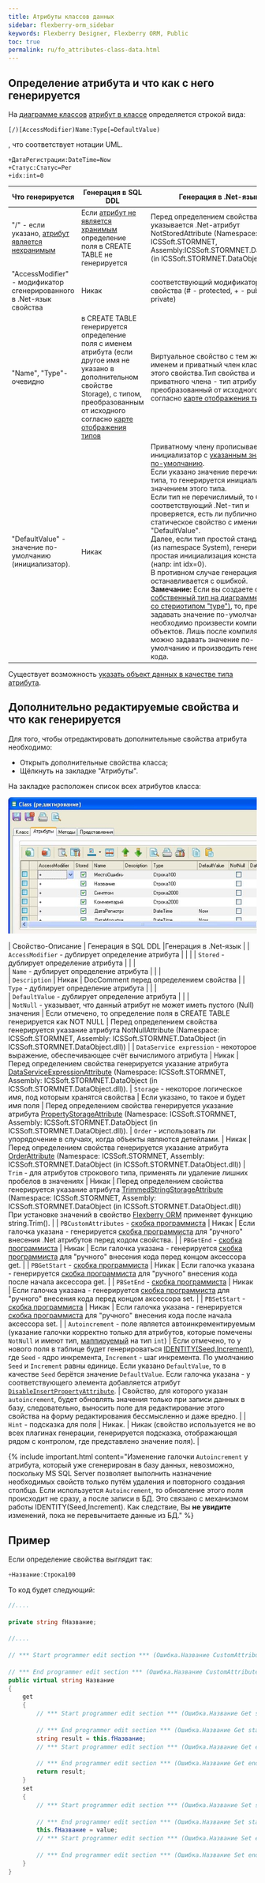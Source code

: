 ```yaml
---
title: Атрибуты классов данных
sidebar: flexberry-orm_sidebar
keywords: Flexberry Designer, Flexberry ORM, Public
toc: true
permalink: ru/fo_attributes-class-data.html
---
```


## Определение атрибута и что как с него генерируется

На [диаграмме классов](fd_class-diagram.html) [атрибут в классе](fd_class-diagram-constraction.html) определяется строкой вида:

```
[/)[AccessModifier)Name:Type[=DefaultValue)
```

, что соответствует нотации UML.

```
+ДатаРегистрации:DateTime=Now
+Статус:Статус=Рег
+idx:int=0
```

| Что генерируется | Генерация в SQL DDL |Генерация в .Net-язык |
|---|---|---|
| "/" - если указано, [атрибут является нехранимым](fo_not-stored-attributes.html) | Если [атрибут не является хранимым](fo_not-stored-attributes.html) определение поля в CREATE TABLE не генерируется | Перед определением свойства указывается .Net-атрибут NotStoredAttribute (Namespace: ICSSoft.STORMNET, Assembly:ICSSoft.STORMNET.DataObject (in ICSSoft.STORMNET.DataObject.dll)) |
| "AccessModifier" - модификатор сгенерированного в .Net-язык свойства | Никак | соответствующий модификатор свойства (# - protected, + - public, - - private) |
| "Name", "Type"- очевидно | в CREATE TABLE генерируется определение поля с именем атрибута (если другое имя не указано в дополнительном свойстве Storage), с типом, преобразованным от исходного согласно  [карте отображения типов](fd_types-map.html) | Виртуальное свойство с тем же именем и приватный член класса для этого свойства.Тип свойства и приватного члена - тип атрибута, преобразованный от исходного согласно [карте отображения типов](fd_types-map.html). |
| "DefaultValue" - значение по-умолчанию (инициализатор). | Никак | Приватному члену прописывается инициализатор с [указанным значением по-умолчанию](fo_features-of-dafault-value-assignment.html). <br>Если указано значение перечислимого типа, то генерируется инициализация значением этого типа. <br>Если тип не перечислимый, то берётся соответствующий .Net-тип и проверяется, есть ли публичное статическое свойство с имением "DefaultValue". <br>Далее, если тип простой стандартный (из namespace System), генерируется простая инициализация константой (напр: int idx=0). <br>В противном случае генерация останавливается с ошибкой.<br>**Замечание:** Если вы создаете свой [собственный тип на диаграмме (класс со стериотипом "type")](fd_data-types-properties.html), то, прежде чем задавать значение по-умолчанию, необходимо произвести компиляцию объектов. Лишь после компиляции можно задавать значение по-умолчанию и производить генерацию кода. |

Существует возможность [указать объект данных в качестве типа атрибута](fo_data-object-as-attribute-type.html).

## Дополнительно редактируемые свойства и что как генерируется

Для того, чтобы отредактировать дополнительные свойства атрибута необходимо:

* Открыть дополнительные свойства класса; 
* Щёлкнуть на закладке "Атрибуты".

На закладке расположен список всех атрибутов класса:

![](/images/pages/products/flexberry-orm/attributeprops.jpg)

| Свойство-Описание | Генерация в SQL DDL |Генерация в .Net-язык |
| `AccessModifier` - дублирует определение атрибута |  |  | 
| `Stored` - дублирует определение атрибута |  |  |   
| `Name` - дублирует определение атрибута |  |  |  
| `Description` | Никак | DocComment перед определением свойства |
| `Type` - дублирует определение атрибута |  |  |   
| `DefaultValue` - дублирует определение атрибута |  |  |   
|  `NotNull` - указывает, что данный атрибут не может иметь пустого (Null) значения |  Если отмечено, то определение поля в CREATE TABLE генерируется как NOT NULL |  Перед определением свойства генерируется указание атрибута NotNullAttribute (Namespace: ICSSoft.STORMNET, Assembly: ICSSoft.STORMNET.DataObject (in ICSSoft.STORMNET.DataObject.dll)) |
| `DataService expression` - некоторое выражение, обеспечивающее счёт вычислимого атрибута | Никак |  Перед определением свойства генерируется указание атрибута [DataServiceExpressionAttribute](fo_not-stored-attributes.html) (Namespace: ICSSoft.STORMNET, Assembly: ICSSoft.STORMNET.DataObject (in ICSSoft.STORMNET.DataObject.dll)).
| `Storage` - некоторое логическое имя, под которым хранятся свойства |  Если указано, то такое и будет имя поля |  Перед определением свойства генерируется указание атрибута [PropertyStorageAttribute](fo_data-objects-and-database-structures.html) (Namespace: ICSSoft.STORMNET, Assembly: ICSSoft.STORMNET.DataObject (in ICSSoft.STORMNET.DataObject.dll)).
| `Order` - использовать ли упорядочение в случаях, когда объекты являются детейлами. | Никак |  Перед определением свойства генерируется указание атрибута [OrderAttribute](fo_functionality-work-detail-array.html) (Namespace: ICSSoft.STORMNET, Assembly: ICSSoft.STORMNET.DataObject (in ICSSoft.STORMNET.DataObject.dll))
| `Trim` - для атрибутов строкового типа, применять ли удаление лишних пробелов в значениях | Никак | Перед определением свойства генерируется указание атрибута [TrimmedStringStorageAttribute](fo_trimmed-string-storage.html) (Namespace: ICSSoft.STORMNET, Assembly: ICSSoft.STORMNET.DataObject (in ICSSoft.STORMNET.DataObject.dll)) <br>При установке значений в свойство [Flexberry ORM](fo_flexberry-orm.html) применяет функцию string.Trim(). |
| `PBCustomAttributes` - [скобка программиста](fo_programmer-brackets.html) | Никак |  Если галочка указана - генерируется [скобка программиста](fo_programmer-brackets.html) для "ручного" внесения .Net атрибутов перед кодом свойства. |
| `PBGetEnd` - [скобка программиста](fo_programmer-brackets.html) | Никак | Если галочка указана - генерируется [скобка программиста](fo_programmer-brackets.html) для "ручного" внесения кода перед концом аксессора get. |
| `PBGetStart` - [скобка программиста](fo_programmer-brackets.html) | Никак | Если галочка указана - генерируется [скобка программиста](fo_programmer-brackets.html) для "ручного" внесения кода после начала аксессора get. |
| `PBSetEnd` - [скобка программиста](fo_programmer-brackets.html) | Никак | Если галочка указана - генерируется [скобка программиста](fo_programmer-brackets.html) для "ручного" внесения кода перед концом аксессора set. |
| `PBSetStart` - [скобка программиста](fo_programmer-brackets.html) | Никак | Если галочка указана - генерируется [скобка программиста](fo_programmer-brackets.html) для "ручного" внесения кода после начала аксессора set. |
| `Autoincrement` - поле является автоинкрементируемым (указание галочки корректно только для атрибутов, которые помечены `NotNull` и имеют тип, [маппируемый](fd_types-map.html) на тип `int`) | Если отмечено, то у нового поля в таблице будет генерироваться [IDENTITY(Seed,Increment)](http://msdn.microsoft.com/ru-ru/library/ms186775.aspx), где `Seed` - ядро инкремента, `Increment` - шаг инкремента. По умолчанию `Seed` и `Increment` равны единице. Если указано `DefaultValue`, то в качестве `Seed` берётся значение `DefaultValue`. Если галочка указана - у соответствующего элемента добавляется атрибут [`DisableInsertPropertyAttribute`](fo_disable-insert-property-attribute.html). | Свойство, для которого указан `autoincrement`, будет обновлять значения только при записи данных в базу, следовательно, выносить поле для редактирование этого свойства на форму редактирования бессмысленно и даже вредно. |
| `Hint` - подсказка для поля | Никак. |  Никак (свойство используется не во всех плагинах генерации, генерируется подсказка, отображающая рядом с контролом, где представлено значение поля). |

{% include important.html content="Изменение галочки `Autoincrement` у атрибута, который уже сгенерирован в базу данных, невозможно, поскольку MS SQL Server позволяет выполнить назначение необходимых свойств только путём удаления и повторного создания столбца. Если используется `Autoincrement`, то обновление этого поля происходит не сразу, а после записи в БД. Это связано с механизмом работы  IDENTITY(Seed,Increment). Как следствие, Вы __не увидите__ изменений, пока не перевычитаете данные из БД." %}

## Пример
Если определение свойства выглядит так:

```cs
+Название:Строка100
```

То код будет следующий:

```cs
//....

private string fНазвание;

//....

// *** Start programmer edit section *** (Ошибка.Название CustomAttributes)

// *** End programmer edit section *** (Ошибка.Название CustomAttributes)
public virtual string Название
{
	get
	{
		// *** Start programmer edit section *** (Ошибка.Название Get start)

		// *** End programmer edit section *** (Ошибка.Название Get start)
		string result = this.fНазвание;
		// *** Start programmer edit section *** (Ошибка.Название Get end)

		// *** End programmer edit section *** (Ошибка.Название Get end)
		return result;
	}
	set
	{
		// *** Start programmer edit section *** (Ошибка.Название Set start)

		// *** End programmer edit section *** (Ошибка.Название Set start)
		this.fНазвание = value;
		// *** Start programmer edit section *** (Ошибка.Название Set end)

		// *** End programmer edit section *** (Ошибка.Название Set end)
	}
}
```
